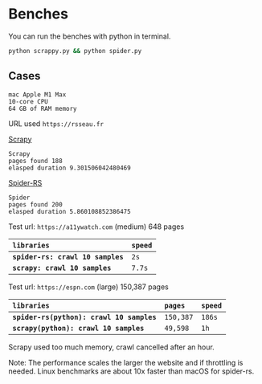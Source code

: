 # Benches

You can run the benches with python in terminal.

```sh
python scrappy.py && python spider.py
```

## Cases

```
mac Apple M1 Max
10-core CPU
64 GB of RAM memory
```

URL used `https://rsseau.fr`

[Scrapy](scrapy.py)

```
Scrapy
pages found 188
elasped duration 9.301506042480469
```

[Spider-RS](spider.py)

```
Spider
pages found 200
elasped duration 5.860108852386475
```

Test url: `https://a11ywatch.com` (medium)
648 pages

| `libraries`                       | `speed` |
| :-------------------------------- | :------ |
| **`spider-rs: crawl 10 samples`** | `2s`    |
| **`scrapy: crawl 10 samples`**    | `7.7s`  |

Test url: `https://espn.com` (large)
150,387 pages

| `libraries`                               | `pages`   | `speed` |
| :---------------------------------------- | :-------- | :------ |
| **`spider-rs(python): crawl 10 samples`** | `150,387` | `186s`  |
| **`scrapy(python): crawl 10 samples`**    | `49,598`  | `1h`    |

Scrapy used too much memory, crawl cancelled after an hour.

Note: The performance scales the larger the website and if throttling is needed. Linux benchmarks are about 10x faster than macOS for spider-rs.
